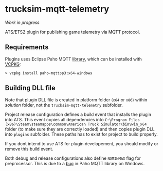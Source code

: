 # trucksim-mqtt-telemetry

*Work in progress*

ATS/ETS2 plugin for publishing game telemetry via MQTT protocol.

## Requirements

Plugins uses Eclipse Paho MQTT [library](https://github.com/eclipse/paho.mqtt.cpp), which can be installed with
[VCPKG](https://vcpkg.io/en/index.html):

```
> vcpkg install paho-mqttpp3:x64-windows
```

## Building DLL file

Note that plugin DLL file is created in platform folder (``x64`` or ``x86``) within *solution* folder, not the ``trucksim-mqtt-telemetry`` subfolder.

Project release configuration defines a build event that installs the plugin into ATS. This event copies all dependencies into 
``C:\Program Files (x86)\Steam\steamapps\common\American Truck Simulator\bin\win_x64`` folder (to make sure they are correctly loaded)
and then copies plugin DLL into ``plugins`` subfolder. These paths has to exist for project to build properly.

If you dont intend to use ATS for plugin developement, you should modify or remove this build event.

Both debug and release configurations also define ``NOMINMAX`` flag for preprocessor. This is due to a [bug](https://github.com/eclipse/paho.mqtt.cpp/issues/226) in Paho MQTT library on Windows.